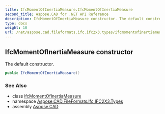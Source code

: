 ```yaml
---
title: IfcMomentOfInertiaMeasure.IfcMomentOfInertiaMeasure
second_title: Aspose.CAD for .NET API Reference
description: IfcMomentOfInertiaMeasure constructor. The default constructor
type: docs
weight: 10
url: /net/aspose.cad.fileformats.ifc.ifc2x3.types/ifcmomentofinertiameasure/ifcmomentofinertiameasure/
---
```

## IfcMomentOfInertiaMeasure constructor

The default constructor.

```csharp
public IfcMomentOfInertiaMeasure()
```

### See Also

* class [IfcMomentOfInertiaMeasure](../)
* namespace [Aspose.CAD.FileFormats.Ifc.IFC2X3.Types](../../ifcmomentofinertiameasure/)
* assembly [Aspose.CAD](../../../)


